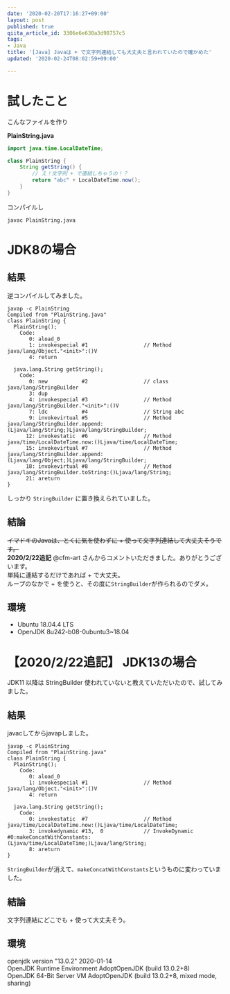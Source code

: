 ```yaml
---
date: '2020-02-20T17:16:27+09:00'
layout: post
published: true
qiita_article_id: 3306e6e630a3d98757c5
tags:
- Java
title: '[Java] Javaは + で文字列連結しても大丈夫と言われていたので確かめた'
updated: '2020-02-24T08:02:59+09:00'

---
```

# 試したこと  
  
こんなファイルを作り  
  
**PlainString.java**  
```java:PlainString.java
import java.time.LocalDateTime;

class PlainString {
    String getString() {
        // え！文字列 + で連結しちゃうの！？
        return "abc" + LocalDateTime.now();
    }
}
```  
  
コンパイルし  
  
```console
javac PlainString.java
```  
  
# JDK8の場合  
  
## 結果  
  
逆コンパイルしてみました。  
  
```console
javap -c PlainString
Compiled from "PlainString.java"
class PlainString {
  PlainString();
    Code:
       0: aload_0
       1: invokespecial #1                  // Method java/lang/Object."<init>":()V
       4: return

  java.lang.String getString();
    Code:
       0: new           #2                  // class java/lang/StringBuilder
       3: dup
       4: invokespecial #3                  // Method java/lang/StringBuilder."<init>":()V
       7: ldc           #4                  // String abc
       9: invokevirtual #5                  // Method java/lang/StringBuilder.append:(Ljava/lang/String;)Ljava/lang/StringBuilder;
      12: invokestatic  #6                  // Method java/time/LocalDateTime.now:()Ljava/time/LocalDateTime;
      15: invokevirtual #7                  // Method java/lang/StringBuilder.append:(Ljava/lang/Object;)Ljava/lang/StringBuilder;
      18: invokevirtual #8                  // Method java/lang/StringBuilder.toString:()Ljava/lang/String;
      21: areturn
}
```  
  
しっかり `StringBuilder` に置き換えられていました。  
  
## 結論  
  
~~イマドキのJavaは、とくに気を使わずに + 使って文字列連結して大丈夫そうです。~~  
**2020/2/22追記** @cfm-art さんからコメントいただきました。ありがとうございます。  
単純に連結するだけであれば + で大丈夫。  
ループのなかで + を使うと、その度に`StringBuilder`が作られるのでダメ。  
  
## 環境  
  
* Ubuntu 18.04.4 LTS  
* OpenJDK 8u242-b08-0ubuntu3~18.04  
  
# 【2020/2/22追記】 JDK13の場合  
  
JDK11 以降は StringBuilder 使われていないと教えていただいたので、試してみました。  
  
## 結果  
  
javacしてからjavapしました。  
  
```console
javap -c PlainString                                                                                                      Compiled from "PlainString.java"
class PlainString {
  PlainString();
    Code:
       0: aload_0
       1: invokespecial #1                  // Method java/lang/Object."<init>":()V
       4: return

  java.lang.String getString();
    Code:
       0: invokestatic  #7                  // Method java/time/LocalDateTime.now:()Ljava/time/LocalDateTime;
       3: invokedynamic #13,  0             // InvokeDynamic #0:makeConcatWithConstants:(Ljava/time/LocalDateTime;)Ljava/lang/String;
       8: areturn
}
```  
  
`StringBuilder`が消えて、`makeConcatWithConstants`というものに変わっていました。  
  
## 結論  
  
文字列連結にどこでも + 使って大丈夫そう。  
  
## 環境  
  
openjdk version "13.0.2" 2020-01-14  
OpenJDK Runtime Environment AdoptOpenJDK (build 13.0.2+8)  
OpenJDK 64-Bit Server VM AdoptOpenJDK (build 13.0.2+8, mixed mode, sharing)  
